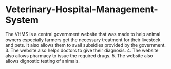 # Veterinary-Hospital-Management-System
The VHMS is a central government website that was made to help animal owners especially farmers get the necessary treatment for their livestock and pets. It also allows them to avail subsidies provided by the government.  3. The website also helps doctors to give their diagnosis.  4. The website also allows pharmacy to issue the required drugs. 5. The website also allows dignostic testing of animals.
